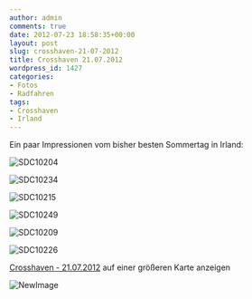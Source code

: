```yaml
---
author: admin
comments: true
date: 2012-07-23 18:58:35+00:00
layout: post
slug: crosshaven-21-07-2012
title: Crosshaven 21.07.2012
wordpress_id: 1427
categories:
- Fotos
- Radfahren
tags:
- Crosshaven
- Irland
---
```


Ein paar Impressionen vom bisher besten Sommertag in Irland:




![SDC10204](https://andydunkel.net/assets/uploads/2012/07/SDC10204.jpg)




![SDC10234](https://andydunkel.net/assets/uploads/2012/07/SDC10234.jpg)




![SDC10215](https://andydunkel.net/assets/uploads/2012/07/SDC10215.jpg)




![SDC10249](https://andydunkel.net/assets/uploads/2012/07/SDC10249.jpg)




![SDC10209](https://andydunkel.net/assets/uploads/2012/07/SDC10209.jpg)




![SDC10226](https://andydunkel.net/assets/uploads/2012/07/SDC10226.jpg)




  
[Crosshaven - 21.07.2012](https://maps.google.com/maps/ms?msa=0&msid=208324790998598431494.0004c583c9db2396b734c&ie=UTF8&t=h&ll=51.833656,-8.397675&spn=0.169724,0.411301&z=11&source=embed) auf einer größeren Karte anzeigen




![NewImage](https://andydunkel.net/assets/uploads/2012/07/NewImage.png)
